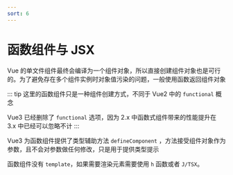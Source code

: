 ```yaml
---
sort: 6
---
```


# 函数组件与 JSX

Vue 的单文件组件最终会编译为一个组件对象，所以直接创建组件对象也是可行的。为了避免存在多个组件实例时对象值污染的问题，一般使用函数返回组件对象

::: tip
这里的函数组件只是一种组件创建方式，不同于 Vue2 中的 `functional` 概念

Vue3 已经删除了 `functional` 选项，因为 2.x 中函数式组件带来的性能提升在 3.x 中已经可以忽略不计
:::

Vue3 为函数组件提供了类型辅助方法 `defineComponent` ，方法接受组件对象作为参数，且不会对参数做任何修改，只是用于提供类型提示

函数组件没有 `template`，如果需要渲染元素需要使用 `h` 函数或者 `J/TSX`。
